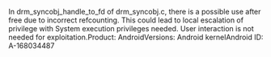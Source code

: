 In drm_syncobj_handle_to_fd of drm_syncobj.c, there is a possible use after free due to incorrect refcounting. This could lead to local escalation of privilege with System execution privileges needed. User interaction is not needed for exploitation.Product: AndroidVersions: Android kernelAndroid ID: A-168034487